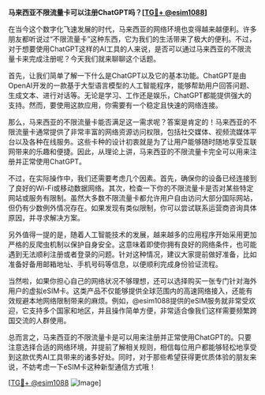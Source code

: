 **马来西亚不限流量卡可以注册ChatGPT吗？[[TG💪+ @esim1088](https://t.me/s/esim1088)]**

在当今这个数字化飞速发展的时代，马来西亚的网络环境也变得越来越便利。许多朋友都听说过“不限流量卡”这种东西，它为我们的生活带来了极大的便利。不过，对于想要使用ChatGPT这样的AI工具的人来说，是否可以通过马来西亚的不限流量卡来完成注册呢？今天我们就来聊聊这个话题。

首先，让我们简单了解一下什么是ChatGPT以及它的基本功能。ChatGPT是由OpenAI开发的一款基于大型语言模型的人工智能程序，能够帮助用户回答问题、生成文本、进行对话等。无论是学习、工作还是娱乐，ChatGPT都能提供强大的支持。然而，要使用这款应用，你需要有一个稳定且快速的网络连接。

那么，马来西亚的不限流量卡能否满足这一需求呢？答案是肯定的！马来西亚的不限流量卡通常提供了非常丰富的网络资源访问权限，包括社交媒体、视频流媒体平台以及各种在线服务。这些卡种的设计初衷就是为了让用户能够随时随地享受互联网带来的乐趣和便捷。因此，从理论上讲，马来西亚的不限流量卡完全可以用来注册并正常使用ChatGPT。

不过，在实际操作中，我们还需要考虑几个因素。首先，确保你的设备已经连接到了良好的Wi-Fi或移动数据网络。其次，检查一下你的不限流量卡是否对某些特定网站或服务有限制。虽然大多数不限流量卡都允许用户自由访问大部分国际网站，但仍有少数例外情况存在。如果发现有类似限制，你可以尝试联系运营商咨询具体原因，并寻求解决方案。

另外值得一提的是，随着人工智能技术的发展，越来越多的应用程序开始采用更加严格的反爬虫机制以保护自身安全。这意味着即使你拥有良好的网络条件，也可能遇到无法顺利注册或者登录的问题。针对这种情况，建议大家提前做好准备，比如准备好备用邮箱地址、手机号码等信息，以便顺利完成身份验证流程。

当然啦，如果你担心自己的网络状况不够理想，还可以选择购买一张专门针对海外用户的虚拟eSIM卡。这类产品不仅能够提供全球范围内的高速网络接入，还能有效规避本地网络限制带来的麻烦。例如，@esim1088提供的eSIM服务就非常受欢迎，它支持多个国家和地区，并且操作简单方便，非常适合像我们这样需要频繁跨国交流的人群使用。

总而言之，马来西亚的不限流量卡是可以用来注册并正常使用ChatGPT的。只要注意选择合适的网络环境，并提前了解相关规则，相信每位用户都能够轻松地享受到这款优秀AI工具带来的诸多好处。同时，对于那些希望获得更优质体验的朋友来说，不妨考虑一下eSIM卡这种新型通信方式哦！

[[TG💪+ @esim1088](https://t.me/s/esim1088) ![Image](https://i.postimg.cc/4NQfJmqS/Snipaste-2025-05-13-00-14-12.png)]